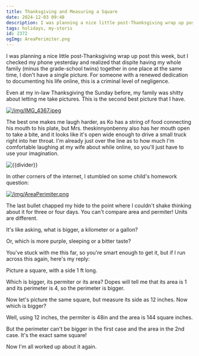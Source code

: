```yaml
---
title: Thanksgiving and Measuring a Square
date: 2024-12-03 09:48
description: I was planning a nice little post-Thanksgiving wrap up post this week, but I checked my phone yesterday and realized that dispite having my whole family (minus the grade-school twins) together in one place at the same time, I don't have a single picture.  For someone with a renewed dedication to documenting his life online, this is a criminal level of negligence.
tags: holidays, my-storis
id: 2372
ogImg: AreaPerimiter.png
---
```


I was planning a nice little post-Thanksgiving wrap up post this week, but I checked my phone yesterday and realized that dispite having my whole family (minus the grade-school twins) together in one place at the same time, I don't have a single picture.  For someone with a renewed dedication to documenting his life online, this is a criminal level of negligence.

Even at my in-law Thanksgiving the Sunday before, my family was shitty about letting me take pictures.  This is the second best picture that I have.

<a class="lightview centered" href="/img/IMG_4367.jpeg" data-lightview-caption="" data-lightview-group="group1"><img src="/img/IMG_4367.jpeg" alt="/img/IMG_4367.jpeg"><br><span class="caption"></span></a>

The best one makes me laugh harder, as Ko has a string of food connecting his mouth to his plate, but Mrs. theskinnyonbenny also has her mouth open to take a bite, and it looks like it's open wide enough to drive a small truck right into her throat.  I'm already just over the line as to how much I'm comfortable laughing at my wife about while online, so you'll just have to use your imagination.

<p><img src="/img/greenline.gif" class="greenline" alt="{{divider}}" /></p>

In other corners of the internet, I stumbled on some child's homework question:

<a class="lightview centered" href="/img/AreaPerimiter.png" data-lightview-caption="" data-lightview-group="group1"><img src="/img/AreaPerimiter.png" alt="/img/AreaPerimiter.png"><br><span class="caption"></span></a>

The last bullet chapped my hide to the point where I couldn't shake thinking about it for three or four days.  You can't compare area and permiter!  Units are different.

It's like asking, what is bigger, a kilometer or a gallon?

Or, which is more purple, sleeping or a bitter taste?

You've stuck with me this far, so you're smart enough to get it, but if I run across this again, here's my reply:

Picture a square, with a side 1 ft long.

Which is bigger, its permiter or its area?  Dopes will tell me that its area is 1 and its perimeter is 4, so the perimeter is bigger.

Now let's picture the same square, but measure its side as 12 inches.  Now which is bigger?

Well, using 12 inches, the permiter is 48in and the area is 144 square inches.

But the perimeter can't be bigger in the first case and the area in the 2nd case.  It's the exact same square!

Now I'm all worked up about it again.